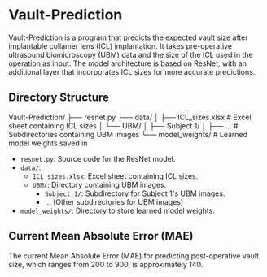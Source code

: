 # Vault-Prediction

Vault-Prediction is a program that predicts the expected vault size after implantable collamer lens (ICL) implantation. It takes pre-operative ultrasound biomicroscopy (UBM) data and the size of the ICL used in the operation as input. The model architecture is based on ResNet, with an additional layer that incorporates ICL sizes for more accurate predictions.

## Directory Structure
Vault-Prediction/
├── resnet.py
├── data/
│   ├── ICL_sizes.xlsx  # Excel sheet containing ICL sizes
│   └── UBM/
│       ├── Subject 1/
│       ├── ...         # Subdirectories containing UBM images
└── model_weights/      # Learned model weights saved in

- `resnet.py`: Source code for the ResNet model.
- `data/`:
  - `ICL_sizes.xlsx`: Excel sheet containing ICL sizes.
  - `UBM/`: Directory containing UBM images.
    - `Subject 1/`: Subdirectory for Subject 1's UBM images.
    - ... (Other subdirectories for UBM images)
- `model_weights/`: Directory to store learned model weights.

## Current Mean Absolute Error (MAE)

The current Mean Absolute Error (MAE) for predicting post-operative vault size, which ranges from 200 to 900, is approximately 140.
